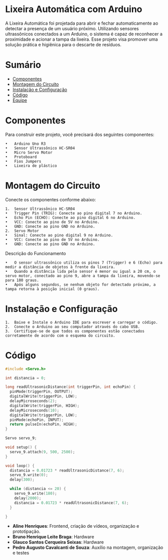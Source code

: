 # Lixeira Automática com Arduino

A Lixeira Automática foi projetada para abrir e fechar automaticamente ao detectar a presença de um usuário próximo. Utilizando sensores ultrassônicos conectados a um Arduino, o sistema é capaz de reconhecer a proximidade e acionar a tampa da lixeira. Esse projeto visa promover uma solução prática e higiênica para o descarte de resíduos.

# Sumário
- [Componentes](#componentes)
- [Montagem do Circuito](#montagem-do-circuito)
- [Instalação e Configuração](#instalação-e-configuração)
- [Código](#código)
- [Equipe](#equipe)



# Componentes

Para construir este projeto, você precisará dos seguintes componentes:

    •   Arduino Uno R3
    •   Sensor Ultrassônico HC-SR04
    •   Micro Servo Motor
    •   Protoboard
    •   Fios Jumpers
    •   Lixeira de plástico



# Montagem do Circuito

Conecte os componentes conforme abaixo:

	1.	Sensor Ultrassônico HC-SR04
	•	Trigger Pin (TRIG): Conecte ao pino digital 7 no Arduino.
	•	Echo Pin (ECHO): Conecte ao pino digital 6 no Arduino.
	•	VCC: Conecte ao pino de 5V no Arduino.
	•	GND: Conecte ao pino GND no Arduino.
	2.	Servo Motor
	•	Sinal: Conecte ao pino digital 9 no Arduino.
	•	VCC: Conecte ao pino de 5V no Arduino.
	•	GND: Conecte ao pino GND no Arduino.


Descrição do Funcionamento

	•	O sensor ultrassônico utiliza os pinos 7 (Trigger) e 6 (Echo) para medir a distância de objetos à frente da lixeira.
	•	Quando a distância lida pelo sensor é menor ou igual a 20 cm, o servo motor, conectado ao pino 9, abre a tampa da lixeira, movendo-se para 180 graus.
	•	Após alguns segundos, se nenhum objeto for detectado próximo, a tampa retorna à posição inicial (0 graus).




# Instalação e Configuração

	1.	Baixe e Instale o Arduino IDE para escrever e carregar o código.
	2.	Conecte o Arduino ao seu computador através do cabo USB.
	3.	Certifique-se de que todos os componentes estão conectados corretamente de acordo com o esquema do circuito.



# Código

```cpp
#include <Servo.h>

int distancia = 0;

long readUltrasonicDistance(int triggerPin, int echoPin) {
  pinMode(triggerPin, OUTPUT);
  digitalWrite(triggerPin, LOW);
  delayMicroseconds(2);
  digitalWrite(triggerPin, HIGH);
  delayMicroseconds(10);
  digitalWrite(triggerPin, LOW);
  pinMode(echoPin, INPUT);
  return pulseIn(echoPin, HIGH);
}

Servo servo_9;

void setup() {
  servo_9.attach(9, 500, 2500);
}

void loop() {
  distancia = 0.01723 * readUltrasonicDistance(7, 6);
  servo_9.write(0);
  delay(300);

  while (distancia <= 20) {
    servo_9.write(180);
    delay(2000);
    distancia = 0.01723 * readUltrasonicDistance(7, 6);
  }

}
```

- **Aline Henriques**: Frontend, criação de vídeos, organização e prototipação.
- **Bruno Henrique Leite Braga**: Hardware
- **Glauco Santos Cerqueira Seixas**: Hardware
- **Pedro Augusto Cavalcanti de Souza**: Auxílio na montagem, organização e testes
